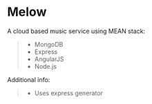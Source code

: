 # Melow
A cloud based music service using MEAN stack:
> * MongoDB
> * Express
> * AngularJS
> * Node.js

Additional info:
> * Uses express generator
